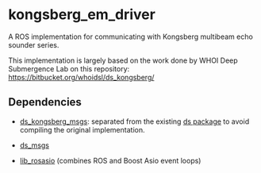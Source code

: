 # kongsberg_em_driver
A ROS implementation for communicating with Kongsberg multibeam echo sounder series.

This implementation is largely based on the work done by WHOI Deep Submergence Lab on this repository: https://bitbucket.org/whoidsl/ds_kongsberg/

## Dependencies

- [ds_kongsberg_msgs](https://github.com/Axel13fr/ds_kongsberg_msgs): separated from the existing [ds package](https://bitbucket.org/whoidsl/ds_kongsberg/master) to avoid compiling the original implementation.

- [ds_msgs](https://bitbucket.org/whoidsl/ds_msgs/src/master/)

- [lib_rosasio](https://github.com/Axel13fr/librosasio) (combines ROS and Boost Asio event loops)